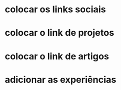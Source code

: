 # colocar os links sociais
# colocar o link de projetos
# colocar o link de artigos 
# adicionar as experiências